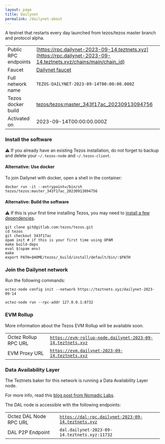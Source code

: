 ```yaml
---
layout: page
title: Dailynet
permalink: /dailynet-about
---
```


A testnet that restarts every day launched from tezos/tezos master branch and protocol alpha.

| | |
|-------|---------------------|
| Public RPC endpoints | [https://rpc.dailynet-2023-09-14.teztnets.xyz](https://rpc.dailynet-2023-09-14.teztnets.xyz/chains/main/chain_id)<br/> |
| Faucet | [Dailynet faucet](https://faucet.dailynet-2023-09-14.teztnets.xyz) |
| Full network name | `TEZOS-DAILYNET-2023-09-14T00:00:00.000Z` |
| Tezos docker build | [tezos/tezos:master_343f17ac_20230913094756](https://hub.docker.com/r/tezos/tezos/tags?page=1&ordering=last_updated&name=master_343f17ac_20230913094756) |
| Activated on | 2023-09-14T00:00:00.000Z |





### Install the software

⚠️  If you already have an existing Tezos installation, do not forget to backup and delete your `~/.tezos-node` and `~/.tezos-client`.



#### Alternative: Use docker

To join Dailynet with docker, open a shell in the container:

```
docker run -it --entrypoint=/bin/sh tezos/tezos:master_343f17ac_20230913094756
```

#### Alternative: Build the software

⚠️  If this is your first time installing Tezos, you may need to [install a few dependencies](https://tezos.gitlab.io/introduction/howtoget.html#setting-up-the-development-environment-from-scratch).

```
git clone git@gitlab.com:tezos/tezos.git
cd tezos
git checkout 343f17ac
opam init # if this is your first time using OPAM
make build-deps
eval $(opam env)
make
export PATH=$HOME/tezos/_build/install/default/bin/:$PATH
```

### Join the Dailynet network

Run the following commands:

```
octez-node config init --network https://teztnets.xyz/dailynet-2023-09-14

octez-node run --rpc-addr 127.0.0.1:8732
```


### EVM Rollup

More information about the Tezos EVM Rollup will be available soon.

| | |
|-------|---------------------|
| Octez Rollup RPC URL | [`https://evm-rollup-node.dailynet-2023-09-14.teztnets.xyz`](https://evm-rollup-node.dailynet-2023-09-14.teztnets.xyz/global/block/head) |
| EVM Proxy URL | [`https://evm.dailynet-2023-09-14.teztnets.xyz`](https://evm.dailynet-2023-09-14.teztnets.xyz) |




### Data Availability Layer

The Teztnets baker for this network is running a Data Availability Layer node.

For more info, read this [blog post from Nomadic Labs](https://research-development.nomadic-labs.com/data-availability-layer-tezos.html).

The DAL node is accessible with the following endpoints:

| | |
|-------|---------------------|
| Octez DAL Node RPC URL | [`https://dal-rpc.dailynet-2023-09-14.teztnets.xyz`](https://dal-rpc.dailynet-2023-09-14.teztnets.xyz) |
| DAL P2P Endpoint | `dal.dailynet-2023-09-14.teztnets.xyz:11732` |




